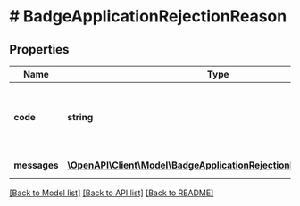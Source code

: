 # # BadgeApplicationRejectionReason

## Properties

Name | Type | Description | Notes
------------ | ------------- | ------------- | -------------
**code** | **string** | Code corresponding to the message. For more information visit &lt;a href&#x3D;\&quot;/badge/#6\&quot; target&#x3D;\&quot;_blank\&quot;&gt;the list of available codes&lt;/a&gt;. |
**messages** | [**\OpenAPI\Client\Model\BadgeApplicationRejectionReasonMessage[]**](BadgeApplicationRejectionReasonMessage.md) | List of messages with rejection reasons. |

[[Back to Model list]](../../README.md#models) [[Back to API list]](../../README.md#endpoints) [[Back to README]](../../README.md)
